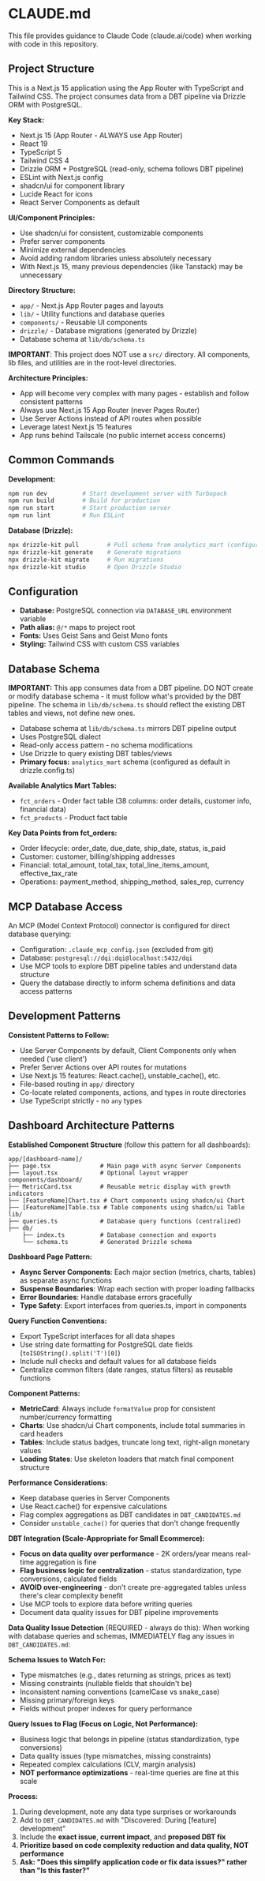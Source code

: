 # CLAUDE.md

This file provides guidance to Claude Code (claude.ai/code) when working with code in this repository.

## Project Structure

This is a Next.js 15 application using the App Router with TypeScript and Tailwind CSS. The project consumes data from a DBT pipeline via Drizzle ORM with PostgreSQL.

**Key Stack:**
- Next.js 15 (App Router - ALWAYS use App Router)
- React 19
- TypeScript 5
- Tailwind CSS 4
- Drizzle ORM + PostgreSQL (read-only, schema follows DBT pipeline)
- ESLint with Next.js config
- shadcn/ui for component library
- Lucide React for icons
- React Server Components as default

**UI/Component Principles:**
- Use shadcn/ui for consistent, customizable components
- Prefer server components
- Minimize external dependencies
- Avoid adding random libraries unless absolutely necessary
- With Next.js 15, many previous dependencies (like Tanstack) may be unnecessary

**Directory Structure:**
- `app/` - Next.js App Router pages and layouts
- `lib/` - Utility functions and database queries
- `components/` - Reusable UI components
- `drizzle/` - Database migrations (generated by Drizzle)
- Database schema at `lib/db/schema.ts`

**IMPORTANT**: This project does NOT use a `src/` directory. All components, lib files, and utilities are in the root-level directories.

**Architecture Principles:**
- App will become very complex with many pages - establish and follow consistent patterns
- Always use Next.js 15 App Router (never Pages Router)
- Use Server Actions instead of API routes when possible
- Leverage latest Next.js 15 features
- App runs behind Tailscale (no public internet access concerns)

## Common Commands

**Development:**
```bash
npm run dev          # Start development server with Turbopack
npm run build        # Build for production
npm run start        # Start production server
npm run lint         # Run ESLint
```

**Database (Drizzle):**
```bash
npx drizzle-kit pull        # Pull schema from analytics_mart (configured default)
npx drizzle-kit generate    # Generate migrations
npx drizzle-kit migrate     # Run migrations
npx drizzle-kit studio      # Open Drizzle Studio
```

## Configuration

- **Database:** PostgreSQL connection via `DATABASE_URL` environment variable
- **Path alias:** `@/*` maps to project root
- **Fonts:** Uses Geist Sans and Geist Mono fonts
- **Styling:** Tailwind CSS with custom CSS variables

## Database Schema

**IMPORTANT:** This app consumes data from a DBT pipeline. DO NOT create or modify database schema - it must follow what's provided by the DBT pipeline. The schema in `lib/db/schema.ts` should reflect the existing DBT tables and views, not define new ones.

- Database schema at `lib/db/schema.ts` mirrors DBT pipeline output
- Uses PostgreSQL dialect
- Read-only access pattern - no schema modifications
- Use Drizzle to query existing DBT tables/views
- **Primary focus:** `analytics_mart` schema (configured as default in drizzle.config.ts)

**Available Analytics Mart Tables:**
- `fct_orders` - Order fact table (38 columns: order details, customer info, financial data)
- `fct_products` - Product fact table

**Key Data Points from fct_orders:**
- Order lifecycle: order_date, due_date, ship_date, status, is_paid
- Customer: customer, billing/shipping addresses
- Financial: total_amount, total_tax, total_line_items_amount, effective_tax_rate
- Operations: payment_method, shipping_method, sales_rep, currency

## MCP Database Access

An MCP (Model Context Protocol) connector is configured for direct database querying:
- Configuration: `.claude_mcp_config.json` (excluded from git)
- Database: `postgresql://dqi:dqi@localhost:5432/dqi`
- Use MCP tools to explore DBT pipeline tables and understand data structure
- Query the database directly to inform schema definitions and data access patterns

## Development Patterns

**Consistent Patterns to Follow:**
- Use Server Components by default, Client Components only when needed ('use client')
- Prefer Server Actions over API routes for mutations
- Use Next.js 15 features: React.cache(), unstable_cache(), etc.
- File-based routing in `app/` directory
- Co-locate related components, actions, and types in route directories
- Use TypeScript strictly - no `any` types

## Dashboard Architecture Patterns

**Established Component Structure** (follow this pattern for all dashboards):
```
app/[dashboard-name]/
├── page.tsx              # Main page with async Server Components
├── layout.tsx            # Optional layout wrapper
components/dashboard/
├── MetricCard.tsx        # Reusable metric display with growth indicators
├── [FeatureName]Chart.tsx # Chart components using shadcn/ui Chart
├── [FeatureName]Table.tsx # Table components using shadcn/ui Table
lib/
├── queries.ts            # Database query functions (centralized)
├── db/
    ├── index.ts          # Database connection and exports
    └── schema.ts         # Generated Drizzle schema
```

**Dashboard Page Pattern:**
- **Async Server Components**: Each major section (metrics, charts, tables) as separate async functions
- **Suspense Boundaries**: Wrap each section with proper loading fallbacks
- **Error Boundaries**: Handle database errors gracefully
- **Type Safety**: Export interfaces from queries.ts, import in components

**Query Function Conventions:**
- Export TypeScript interfaces for all data shapes
- Use string date formatting for PostgreSQL date fields (`toISOString().split('T')[0]`)
- Include null checks and default values for all database fields
- Centralize common filters (date ranges, status filters) as reusable functions

**Component Patterns:**
- **MetricCard**: Always include `formatValue` prop for consistent number/currency formatting
- **Charts**: Use shadcn/ui Chart components, include total summaries in card headers
- **Tables**: Include status badges, truncate long text, right-align monetary values
- **Loading States**: Use skeleton loaders that match final component structure

**Performance Considerations:**
- Keep database queries in Server Components
- Use React.cache() for expensive calculations
- Flag complex aggregations as DBT candidates in `DBT_CANDIDATES.md`
- Consider `unstable_cache()` for queries that don't change frequently

**DBT Integration (Scale-Appropriate for Small Ecommerce):**
- **Focus on data quality over performance** - 2K orders/year means real-time aggregation is fine
- **Flag business logic for centralization** - status standardization, type conversions, calculated fields
- **AVOID over-engineering** - don't create pre-aggregated tables unless there's clear complexity benefit
- Use MCP tools to explore data before writing queries
- Document data quality issues for DBT pipeline improvements

**Data Quality Issue Detection** (REQUIRED - always do this):
When working with database queries and schemas, IMMEDIATELY flag any issues in `DBT_CANDIDATES.md`:

**Schema Issues to Watch For:**
- Type mismatches (e.g., dates returning as strings, prices as text)
- Missing constraints (nullable fields that shouldn't be)
- Inconsistent naming conventions (camelCase vs snake_case)
- Missing primary/foreign keys
- Fields without proper indexes for query performance

**Query Issues to Flag (Focus on Logic, Not Performance):**
- Business logic that belongs in pipeline (status standardization, type conversions)
- Data quality issues (type mismatches, missing constraints)
- Repeated complex calculations (CLV, margin analysis)
- **NOT performance optimizations** - real-time queries are fine at this scale

**Process:**
1. During development, note any data type surprises or workarounds
2. Add to `DBT_CANDIDATES.md` with "Discovered: During [feature] development"  
3. Include the **exact issue**, **current impact**, and **proposed DBT fix**
4. **Prioritize based on code complexity reduction and data quality, NOT performance**
5. **Ask: "Does this simplify application code or fix data issues?" rather than "Is this faster?"**